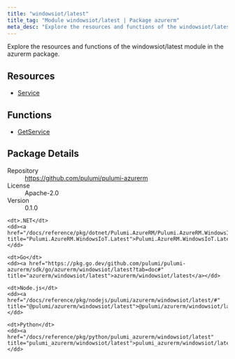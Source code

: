 ```yaml
---
title: "windowsiot/latest"
title_tag: "Module windowsiot/latest | Package azurerm"
meta_desc: "Explore the resources and functions of the windowsiot/latest module in the azurerm package."
---
```


<!-- WARNING: this file was generated by Pulumi Docs Generator. -->
<!-- Do not edit by hand unless you're certain you know what you are doing! -->

Explore the resources and functions of the windowsiot/latest module in the azurerm package.

<h2 id="resources">Resources</h2>
<ul class="api">
    <li><a href="service" title="Service"><span class="symbol resource"></span>Service</a></li>
</ul>

<h2 id="functions">Functions</h2>
<ul class="api">
    <li><a href="getservice" title="GetService"><span class="symbol function"></span>GetService</a></li>
</ul>

<h2 id="package-details">Package Details</h2>
<dl class="package-details">
	<dt>Repository</dt>
	<dd><a href="https://github.com/pulumi/pulumi-azurerm">https://github.com/pulumi/pulumi-azurerm</a></dd>
	<dt>License</dt>
	<dd>Apache-2.0</dd>
	<dt>Version</dt>
	<dd>0.1.0</dd>
</dl>



<dl class="tabular">

    <dt>.NET</dt>
    <dd><a href="/docs/reference/pkg/dotnet/Pulumi.AzureRM/Pulumi.AzureRM.WindowsIoT.Latest.html" title="Pulumi.AzureRM.WindowsIoT.Latest">Pulumi.AzureRM.WindowsIoT.Latest</a></dd>

    <dt>Go</dt>
    <dd><a href="https://pkg.go.dev/github.com/pulumi/pulumi-azurerm/sdk/go/azurerm/windowsiot/latest?tab=doc#" title="azurerm/windowsiot/latest">azurerm/windowsiot/latest</a></dd>

    <dt>Node.js</dt>
    <dd><a href="/docs/reference/pkg/nodejs/pulumi/azurerm/windowsiot/latest/#" title="@pulumi/azurerm/windowsiot/latest">@pulumi/azurerm/windowsiot/latest</a></dd>

    <dt>Python</dt>
    <dd><a href="/docs/reference/pkg/python/pulumi_azurerm/windowsiot/latest" title="pulumi_azurerm/windowsiot/latest">pulumi_azurerm/windowsiot/latest</a></dd>

</dl>

